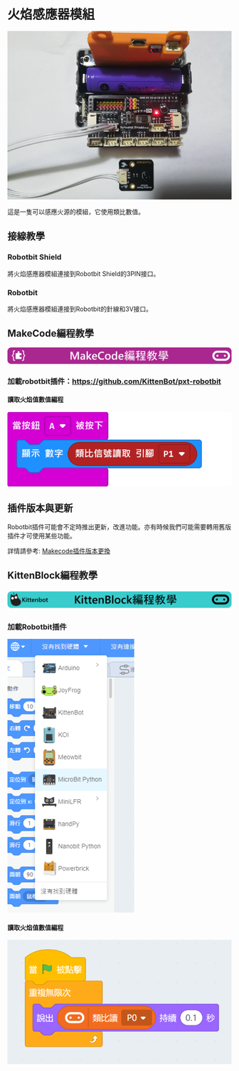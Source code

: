 # 火焰感應器模組

![](./images/fire1.jpg)

這是一隻可以感應火源的模組，它使用類比數值。

## 接線教學

### Robotbit Shield

將火焰感應器模組連接到Robotbit Shield的3PIN接口。

### Robotbit

將火焰感應器模組連接到Robotbit的針線和3V接口。

## MakeCode編程教學

![](./PWmodules/images/mcbanner.png)

### 加載robotbit插件：https://github.com/KittenBot/pxt-robotbit

#### 讀取火焰值數值編程

![](./images/poten_code.png)

## 插件版本與更新

Robotbit插件可能會不定時推出更新，改進功能。亦有時候我們可能需要轉用舊版插件才可使用某些功能。

詳情請參考: [Makecode插件版本更換](../../Makecode/makecode_extensionUpdate)


## KittenBlock編程教學

![](./PWmodules/images/kbbanner.png)

### 加載Robotbit插件

![](./images/addRB.png)

#### 讀取火焰值數值編程

![](./images/poten_codekb.png)